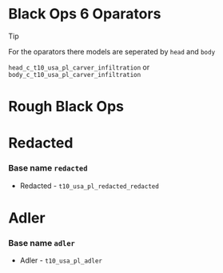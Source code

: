 # Black Ops 6 Oparators  
> [!TIP]
> For the oparators there models are seperated by `head` and `body`
>
> 
> `head_c_t10_usa_pl_carver_infiltration` or `body_c_t10_usa_pl_carver_infiltration`



# Rough Black Ops



# Redacted
### Base name `redacted`
- Redacted  - `t10_usa_pl_redacted_redacted`


# Adler  
### Base name `adler`
- Adler - `t10_usa_pl_adler`
